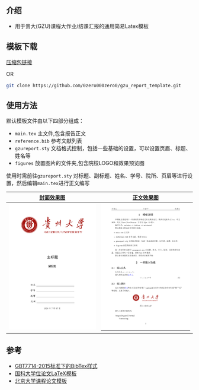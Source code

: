 
## 介绍
- 用于贵大(GZU)课程大作业/结课汇报的通用简易Latex模板

## 模板下载

[压缩包链接](https://github.com/0zero000zero0/gzu_report_template/archive/refs/heads/master.zip)

OR

```bash
git clone https://github.com/0zero000zero0/gzu_report_template.git
```

## 使用方法
默认模板文件由以下四部分组成：

- `main.tex` 主文件,包含报告正文
- `reference.bib` 参考文献列表
- `gzureport.sty` 文档格式控制，包括一些基础的设置，可以设置页眉、标题、姓名等
- `figures` 放置图片的文件夹,包含院校LOGO和效果预览图

使用时需前往`gzureport.sty` 对标题、副标题、姓名、学号、院所、页眉等进行设置，然后编辑`main.tex`进行正文编写


|  [封面效果图](https://github.com/0zero000zero0/gzu_report_template/blob/master/figures/cover.png) |  [正文效果图](https://github.com/0zero000zero0/gzu_report_template/blob/master/figures/image.1.png)|
|:---:|:---:|
| ![Résumé](./figures/cover.png) | ![Résumé](./figures/image.1.png)|

## 参考

+ [GBT7714-2015标准下的BibTex样式](https://github.com/zepinglee/gbt7714-bibtex-style)
+ [国科大学位论文LaTeX模板](https://github.com/mohuangrui/ucasthesis)
+ [北京大学课程论文模板](https://www.overleaf.com/latex/templates/bei-jing-da-xue-ke-cheng-lun-wen-mo-ban/yntmqcktrzfh)

